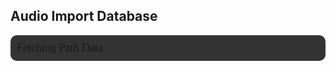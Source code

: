 ## Audio Import Database
<div style="margin-top:0;background:#333;padding:10px;border-radius:10px" id="audioClipsContainer"><a style="font-size:18px;font-family:Poppins" id="audioImports">Fetching Path Data</a></div><script src="/assets/js/browser.js"></script><script src="https://cdn.plyr.io/3.7.2/plyr.js"></script>
